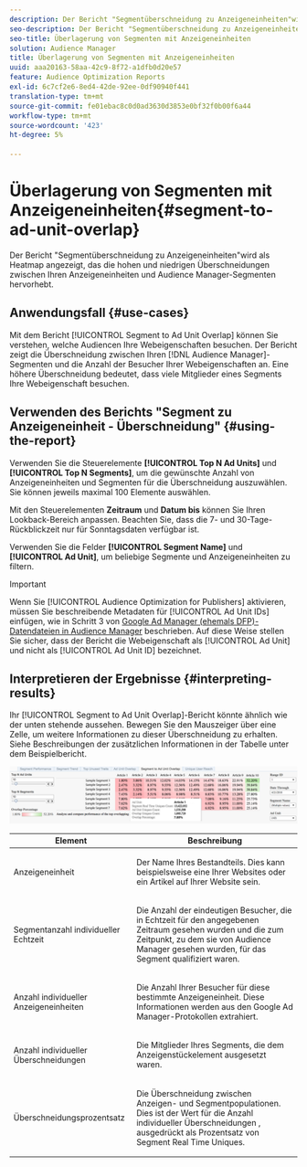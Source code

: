 ```yaml
---
description: Der Bericht "Segmentüberschneidung zu Anzeigeneinheiten"wird als Heatmap angezeigt, das die hohen und niedrigen Überschneidungen zwischen Ihren Anzeigeneinheiten und Audience Manager-Segmenten hervorhebt.
seo-description: Der Bericht "Segmentüberschneidung zu Anzeigeneinheiten"wird als Heatmap angezeigt, das die hohen und niedrigen Überschneidungen zwischen Ihren Anzeigeneinheiten und Audience Manager-Segmenten hervorhebt.
seo-title: Überlagerung von Segmenten mit Anzeigeneinheiten
solution: Audience Manager
title: Überlagerung von Segmenten mit Anzeigeneinheiten
uuid: aaa20163-58aa-42c9-8f72-a1dfb0d20e57
feature: Audience Optimization Reports
exl-id: 6c7cf2e6-8ed4-42de-92ee-0df90940f441
translation-type: tm+mt
source-git-commit: fe01ebac8c0d0ad3630d3853e0bf32f0b00f6a44
workflow-type: tm+mt
source-wordcount: '423'
ht-degree: 5%

---
```


# Überlagerung von Segmenten mit Anzeigeneinheiten{#segment-to-ad-unit-overlap}

Der Bericht &quot;Segmentüberschneidung zu Anzeigeneinheiten&quot;wird als Heatmap angezeigt, das die hohen und niedrigen Überschneidungen zwischen Ihren Anzeigeneinheiten und Audience Manager-Segmenten hervorhebt.

## Anwendungsfall {#use-cases}

Mit dem Bericht [!UICONTROL Segment to Ad Unit Overlap] können Sie verstehen, welche Audiencen Ihre Webeigenschaften besuchen. Der Bericht zeigt die Überschneidung zwischen Ihren [!DNL Audience Manager]-Segmenten und die Anzahl der Besucher Ihrer Webeigenschaften an. Eine höhere Überschneidung bedeutet, dass viele Mitglieder eines Segments Ihre Webeigenschaft besuchen.

## Verwenden des Berichts &quot;Segment zu Anzeigeneinheit - Überschneidung&quot; {#using-the-report}

Verwenden Sie die Steuerelemente **[!UICONTROL Top N Ad Units]** und **[!UICONTROL Top N Segments]**, um die gewünschte Anzahl von Anzeigeneinheiten und Segmenten für die Überschneidung auszuwählen. Sie können jeweils maximal 100 Elemente auswählen.

Mit den Steuerelementen **Zeitraum** und **Datum bis** können Sie Ihren Lookback-Bereich anpassen. Beachten Sie, dass die 7- und 30-Tage-Rückblickzeit nur für Sonntagsdaten verfügbar ist.

Verwenden Sie die Felder **[!UICONTROL Segment Name]** und **[!UICONTROL Ad Unit]**, um beliebige Segmente und Anzeigeneinheiten zu filtern.

>[!IMPORTANT]
>
>Wenn Sie [!UICONTROL Audience Optimization for Publishers] aktivieren, müssen Sie beschreibende Metadaten für [!UICONTROL Ad Unit IDs] einfügen, wie in Schritt 3 von [Google Ad Manager (ehemals DFP)-Datendateien in Audience Manager](../../../reporting/audience-optimization-reports/aor-publishers/import-dfp.md) beschrieben. Auf diese Weise stellen Sie sicher, dass der Bericht die Webeigenschaft als [!UICONTROL Ad Unit] und nicht als [!UICONTROL Ad Unit ID] bezeichnet.

## Interpretieren der Ergebnisse {#interpreting-results}

Ihr [!UICONTROL Segment to Ad Unit Overlap]-Bericht könnte ähnlich wie der unten stehende aussehen. Bewegen Sie den Mauszeiger über eine Zelle, um weitere Informationen zu dieser Überschneidung zu erhalten. Siehe Beschreibungen der zusätzlichen Informationen in der Tabelle unter dem Beispielbericht.

![](assets/publisher_segment_ad_unit_overlap.png)

<table id="table_22340F45B1B94D3796174CB30A60E212"> 
 <thead> 
  <tr> 
   <th colname="col1" class="entry"> Element </th> 
   <th colname="col2" class="entry"> Beschreibung </th> 
  </tr>
 </thead>
 <tbody> 
  <tr> 
   <td colname="col1"> <p><span class="wintitle"> Anzeigeneinheit  </span> </p> </td> 
   <td colname="col2"> <p>Der Name Ihres Bestandteils. Dies kann beispielsweise eine Ihrer Websites oder ein Artikel auf Ihrer Website sein. </p> </td> 
  </tr> 
  <tr> 
   <td colname="col1"> <p><span class="wintitle"> Segmentanzahl individueller Echtzeit</span> </p> </td> 
   <td colname="col2"> <p>Die Anzahl der eindeutigen Besucher, die in Echtzeit für den angegebenen Zeitraum gesehen wurden und die zum Zeitpunkt, zu dem sie von <span class="keyword"> Audience Manager</span> gesehen wurden, für das Segment qualifiziert waren. </p> </td> 
  </tr> 
  <tr> 
   <td colname="col1"> <p><span class="wintitle"> Anzahl individueller Anzeigeneinheiten</span> </p> </td> 
   <td colname="col2"> <p>Die Anzahl Ihrer Besucher für diese bestimmte Anzeigeneinheit. Diese Informationen werden aus den Google Ad Manager-Protokollen extrahiert. </p> </td> 
  </tr> 
  <tr> 
   <td colname="col1"> <p><span class="wintitle"> Anzahl individueller Überschneidungen</span> </p> </td> 
   <td colname="col2"> <p>Die Mitglieder Ihres Segments, die dem Anzeigenstückelement ausgesetzt waren. </p> </td> 
  </tr> 
  <tr> 
   <td colname="col1"> <p><span class="wintitle"> Überschneidungsprozentsatz</span> </p> </td> 
   <td colname="col2"> <p>Die Überschneidung zwischen Anzeigen- und Segmentpopulationen. Dies ist der Wert für die Anzahl individueller Überschneidungen <span class="wintitle">, ausgedrückt als Prozentsatz von <span class="wintitle"> Segment Real Time Uniques</span>.</span> </p> </td> 
  </tr> 
 </tbody> 
</table>
